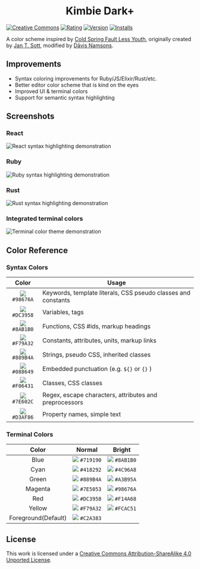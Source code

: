 <div style='text-align: center;'>
  <h1>Kimbie Dark+</h1>
</div>

[![Creative Commons](https://img.shields.io/badge/license-CC--BY--SA%204.0-orange.svg?style=flat-square)](http://creativecommons.org/licenses/by-sa/4.0/)
[![Rating](https://vsmarketplacebadge.apphb.com/rating-short/dnamsons.kimbie-dark-plus.svg)](https://marketplace.visualstudio.com/items?itemName=dnamsons.kimbie-dark-plus)
[![Version](https://vsmarketplacebadge.apphb.com/version-short/dnamsons.kimbie-dark-plus.svg)](https://marketplace.visualstudio.com/items?itemName=dnamsons.kimbie-dark-plus)
[![Installs](https://vsmarketplacebadge.apphb.com/installs/dnamsons.kimbie-dark-plus.svg)](https://marketplace.visualstudio.com/items?itemName=dnamsons.kimbie-dark-plus)

A color scheme inspired by [Cold Spring Fault Less Youth](http://www.discogs.com/Mount-Kimbie-Cold-Spring-Fault-Less-Youth/master/561611), originally created by [Jan T. Sott](https://github.com/idleberg/Kimbie.tmTheme), modified by [Dāvis Namsons](https://github.com/dnamsons).

## Improvements

- Syntax coloring improvements for Ruby/JS/Elixir/Rust/etc.
- Better editor color scheme that is kind on the eyes
- Improved UI & terminal colors
- Support for semantic syntax highlighting

## Screenshots

### React

![React syntax highlighting demonstration](https://github.com/dnamsons/Kimbie-Dark-Plus/raw/master/./images/react.png)

### Ruby

![Ruby syntax highlighting demonstration](https://github.com/dnamsons/Kimbie-Dark-Plus/raw/master/./images/ruby.png)

### Rust

![Rust syntax highlighting demonstration](https://github.com/dnamsons/Kimbie-Dark-Plus/raw/master/./images/rust.png)


### Integrated terminal colors

![Terminal color theme demonstration](https://github.com/dnamsons/Kimbie-Dark-Plus/raw/master/./images/terminal.png)

## Color Reference

### Syntax Colors

|                            Color                            | Usage                                                         |
| :---------------------------------------------------------: | ------------------------------------------------------------- |
| ![](https://via.placeholder.com/10/98676A?text=+) `#98676A` | Keywords, template literals, CSS pseudo classes and constants |
| ![](https://via.placeholder.com/10/DC3958?text=+) `#DC3958` | Variables, tags                                               |
| ![](https://via.placeholder.com/10/8AB1B0?text=+) `#8AB1B0` | Functions, CSS #ids, markup headings                          |
| ![](https://via.placeholder.com/10/F79A32?text=+) `#F79A32` | Constants, attributes, units, markup links                    |
| ![](https://via.placeholder.com/10/889B4A?text=+) `#889B4A` | Strings, pseudo CSS, inherited classes                        |
| ![](https://via.placeholder.com/10/088649?text=+) `#088649` | Embedded punctuation (e.g. `${}` or `{}` )                    |
| ![](https://via.placeholder.com/10/F06431?text=+) `#F06431` | Classes, CSS classes                                          |
| ![](https://via.placeholder.com/10/7E602C?text=+) `#7E602C` | Regex, escape characters, attributes and preprocessors        |
| ![](https://via.placeholder.com/10/D3AF86?text=+) `#D3AF86` | Property names, simple text                                   |

### Terminal Colors

|        Color        |                           Normal                            |                           Bright                            |
| :-----------------: | :---------------------------------------------------------: | :---------------------------------------------------------: |
|        Blue         | ![](https://via.placeholder.com/10/719190?text=+) `#719190` | ![](https://via.placeholder.com/10/8AB1B0?text=+) `#8AB1B0` |
|        Cyan         | ![](https://via.placeholder.com/10/418292?text=+) `#418292` | ![](https://via.placeholder.com/10/4C96A8?text=+) `#4C96A8` |
|        Green        | ![](https://via.placeholder.com/10/889B4A?text=+) `#889B4A` | ![](https://via.placeholder.com/10/A3B95A?text=+) `#A3B95A` |
|       Magenta       | ![](https://via.placeholder.com/10/7E5053?text=+) `#7E5053` | ![](https://via.placeholder.com/10/98676A?text=+) `#98676A` |
|         Red         | ![](https://via.placeholder.com/10/DC3958?text=+) `#DC3958` | ![](https://via.placeholder.com/10/F14A68?text=+) `#F14A68` |
|       Yellow        | ![](https://via.placeholder.com/10/F79A32?text=+) `#F79A32` | ![](https://via.placeholder.com/10/FCAC51?text=+) `#FCAC51` |
| Foreground(Default) | ![](https://via.placeholder.com/10/C2A383?text=+) `#C2A383` |                                                             |

## License

This work is licensed under a [Creative Commons Attribution-ShareAlike 4.0 Unported License](http://creativecommons.org/licenses/by-sa/4.0/deed.en_US).
